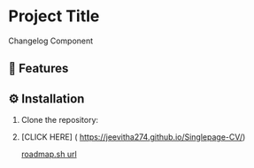 
 # Project Title
Changelog Component

## 🚀 Features

## ⚙ Installation
1. Clone the repository:
2. [CLICK HERE] ( https://jeevitha274.github.io/Singlepage-CV/)

   [roadmap.sh url](https://roadmap.sh/projects/single-page-cv)
